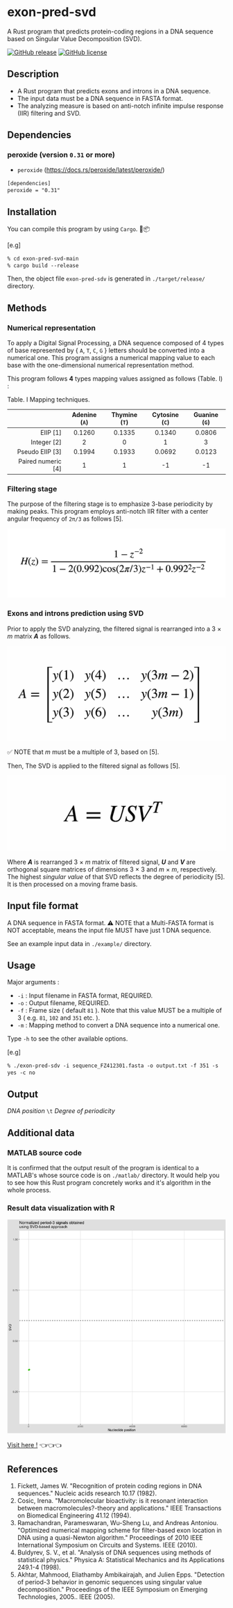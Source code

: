 # exon-pred-svd 

A Rust program that predicts protein-coding regions in a DNA sequence based on Singular Value Decomposition (SVD). 

[![GitHub release](https://img.shields.io/badge/release-v0.1.1-brightgreen)](https://github.com/shin-kinos/exon-pred-svd/releases/tag/v0.1.1) [![GitHub license](https://img.shields.io/badge/LICENSE-MIT-blue)](https://github.com/shin-kinos/exon-pred-svd/blob/main/LICENSE) 

## Description 

* A Rust program that predicts exons and introns in a DNA sequence. 
* The input data must be a DNA sequence in FASTA format. 
* The analyzing measure is based on anti-notch infinite impulse response (IIR) filtering and SVD. 

## Dependencies 

### peroxide (version `0.31` or more) 

* `peroxide` (https://docs.rs/peroxide/latest/peroxide/) 

``` 
[dependencies]
peroxide = "0.31"
``` 

## Installation 

You can compile this program by using `Cargo`. 🦀📦 

[e.g] 

``` 
% cd exon-pred-svd-main
% cargo build --release 
``` 

Then, the object file `exon-pred-sdv` is generated in `./target/release/` directory. 

## Methods  

### Numerical representation 

To apply a Digital Signal Processing, a DNA sequence composed of 4 types of base represented by { `A`, `T`, `C`, `G` } letters should be converted into a numerical one. This program assigns a numerical mapping value to each base with the one-dimensional numerical representation method. 

This program follows **4** types mapping values assigned as follows (Table. Ⅰ) : 

Table. Ⅰ Mapping techniques. 

|                    | Adenine (`A`) | Thymine (`T`) | Cytosine (`C`) | Guanine (`G`) |
|               ---: |     :---:     |     :---:     |     :---:      |     :---:     |
|           EIIP [1] |     0.1260    |     0.1335    |     0.1340     |     0.0806    |
|        Integer [2] |     2         |     0         |     1          |     3         |
|    Pseudo EIIP [3] |     0.1994    |     0.1933    |     0.0692     |     0.0123    |
| Paired numeric [4] |     1         |     1         |     -1         |     -1        |

### Filtering stage 

The purpose of the filtering stage is to emphasize 3-base periodicity by making peaks. This program employs anti-notch IIR filter with a center angular frequency of `2π/3` as follows [5]. 

![ readme_image_01 ]( ./img/ReadmeImage01.jpeg ) 

### Exons and introns prediction using SVD 

Prior to apply the SVD analyzing, the filtered signal is rearranged into a 3 × *m* matrix ***A*** as follows.  

![ readme_image_02 ]( ./img/ReadmeImage02.jpeg )  

✅ NOTE that *m* must be a multiple of 3, based on [5].

Then, The SVD is applied to the filtered signal as follows [5]. 

![ readme_image_03 ]( ./img/ReadmeImage03.jpeg ) 

Where ***A*** is rearranged 3 × *m* matrix of filtered signal, ***U*** and ***V*** are orthogonal square matrices of dimensions 3 × 3 and *m* × *m*, respectively. The highest *singular value* of that SVD reflects the degree of periodicity [5]. It is then processed on a moving frame basis. 

## Input file format 

A DNA sequence in FASTA format. ⚠️ NOTE that a Multi-FASTA format is NOT acceptable, means the input file MUST have just 1 DNA sequence. 

See an example input data in `./example/` directory. 

## Usage 

Major arguments : 

* `-i` : Input filename in FASTA format, REQUIRED. 
* `-o` : Output filename, REQUIRED. 
* `-f` : Frame size ( default `81` ). Note that this value MUST be a multiple of 3 ( e.g. `81`, `102` and `351` etc. ). 
* `-m` : Mapping method to convert a DNA sequence into a numerical one. 

Type `-h` to see the other available options. 

[e.g] 

``` 
% ./exon-pred-sdv -i sequence_FZ412301.fasta -o output.txt -f 351 -s yes -c no
``` 

## Output  

*DNA position* `\t` *Degree of periodicity*

## Additional data 

### MATLAB source code 

It is confirmed that the output result of the program is identical to a MATLAB's whose source code is on `./matlab/` directory. It would help you to see how this Rust program concretely works and it's algorithm in the whole process. 

### Result data visualization with R 

![ readme_image_04 ]( ./img/PlotAnim.gif ) 

[Visit here !]( https://github.com/shin-kinos/exon-pred-svd/blob/main/r/lineplot_anim.r ) 👈👈👈 

## References 

1. Fickett, James W. "Recognition of protein coding regions in DNA sequences." Nucleic acids research 10.17 (1982).
2. Cosic, Irena. "Macromolecular bioactivity: is it resonant interaction between macromolecules?-theory and applications." IEEE Transactions on Biomedical Engineering 41.12 (1994). 
3. Ramachandran, Parameswaran, Wu-Sheng Lu, and Andreas Antoniou. "Optimized numerical mapping scheme for filter-based exon location in DNA using a quasi-Newton algorithm." Proceedings of 2010 IEEE International Symposium on Circuits and Systems. IEEE (2010). 
4. Buldyrev, S. V., et al. "Analysis of DNA sequences using methods of statistical physics." Physica A: Statistical Mechanics and its Applications 249.1-4 (1998). 
5. Akhtar, Mahmood, Eliathamby Ambikairajah, and Julien Epps. "Detection of period-3 behavior in genomic sequences using singular value decomposition." Proceedings of the IEEE Symposium on Emerging Technologies, 2005.. IEEE (2005). 

